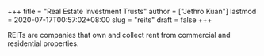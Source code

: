 +++
title = "Real Estate Investment Trusts"
author = ["Jethro Kuan"]
lastmod = 2020-07-17T00:57:02+08:00
slug = "reits"
draft = false
+++

REITs are companies that own and collect rent from commercial and residential properties.
